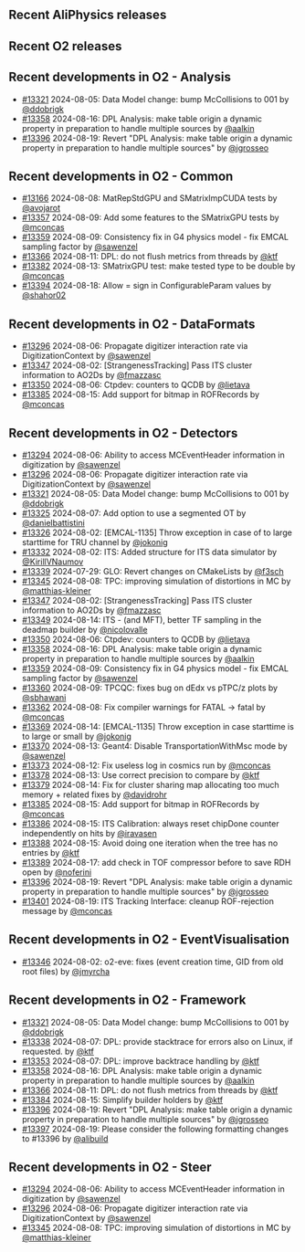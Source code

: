 ## Recent AliPhysics releases
## Recent O2 releases
## Recent developments in O2 - Analysis
- [\#13321](https://github.com/AliceO2Group/AliceO2/pull/13321) 2024-08-05: Data Model change: bump McCollisions to 001 by [@ddobrigk](https://github.com/ddobrigk)
- [\#13358](https://github.com/AliceO2Group/AliceO2/pull/13358) 2024-08-16: DPL Analysis: make table origin a dynamic property in preparation to handle multiple sources by [@aalkin](https://github.com/aalkin)
- [\#13396](https://github.com/AliceO2Group/AliceO2/pull/13396) 2024-08-19: Revert "DPL Analysis: make table origin a dynamic property in preparation to handle multiple sources" by [@jgrosseo](https://github.com/jgrosseo)
## Recent developments in O2 - Common
- [\#13166](https://github.com/AliceO2Group/AliceO2/pull/13166) 2024-08-08: MatRepStdGPU and SMatrixImpCUDA tests by [@avojarot](https://github.com/avojarot)
- [\#13357](https://github.com/AliceO2Group/AliceO2/pull/13357) 2024-08-09: Add some features to the SMatrixGPU tests by [@mconcas](https://github.com/mconcas)
- [\#13359](https://github.com/AliceO2Group/AliceO2/pull/13359) 2024-08-09: Consistency fix in G4 physics model - fix EMCAL sampling factor by [@sawenzel](https://github.com/sawenzel)
- [\#13366](https://github.com/AliceO2Group/AliceO2/pull/13366) 2024-08-11: DPL: do not flush metrics from threads by [@ktf](https://github.com/ktf)
- [\#13382](https://github.com/AliceO2Group/AliceO2/pull/13382) 2024-08-13: SMatrixGPU test: make tested type to be double by [@mconcas](https://github.com/mconcas)
- [\#13394](https://github.com/AliceO2Group/AliceO2/pull/13394) 2024-08-18: Allow = sign in ConfigurableParam values by [@shahor02](https://github.com/shahor02)
## Recent developments in O2 - DataFormats
- [\#13296](https://github.com/AliceO2Group/AliceO2/pull/13296) 2024-08-06: Propagate digitizer interaction rate via DigitizationContext by [@sawenzel](https://github.com/sawenzel)
- [\#13347](https://github.com/AliceO2Group/AliceO2/pull/13347) 2024-08-02: [StrangenessTracking] Pass ITS cluster information to AO2Ds by [@fmazzasc](https://github.com/fmazzasc)
- [\#13350](https://github.com/AliceO2Group/AliceO2/pull/13350) 2024-08-06: Ctpdev: counters to QCDB by [@lietava](https://github.com/lietava)
- [\#13385](https://github.com/AliceO2Group/AliceO2/pull/13385) 2024-08-15: Add support for bitmap in ROFRecords by [@mconcas](https://github.com/mconcas)
## Recent developments in O2 - Detectors
- [\#13294](https://github.com/AliceO2Group/AliceO2/pull/13294) 2024-08-06: Ability to access MCEventHeader information in digitization by [@sawenzel](https://github.com/sawenzel)
- [\#13296](https://github.com/AliceO2Group/AliceO2/pull/13296) 2024-08-06: Propagate digitizer interaction rate via DigitizationContext by [@sawenzel](https://github.com/sawenzel)
- [\#13321](https://github.com/AliceO2Group/AliceO2/pull/13321) 2024-08-05: Data Model change: bump McCollisions to 001 by [@ddobrigk](https://github.com/ddobrigk)
- [\#13325](https://github.com/AliceO2Group/AliceO2/pull/13325) 2024-08-07: Add option to use a segmented OT by [@danielbattistini](https://github.com/danielbattistini)
- [\#13326](https://github.com/AliceO2Group/AliceO2/pull/13326) 2024-08-02: [EMCAL-1135] Throw exception in case of to large starttime for TRU channel by [@jokonig](https://github.com/jokonig)
- [\#13332](https://github.com/AliceO2Group/AliceO2/pull/13332) 2024-08-02: ITS: Added structure for ITS data simulator by [@KirillVNaumov](https://github.com/KirillVNaumov)
- [\#13339](https://github.com/AliceO2Group/AliceO2/pull/13339) 2024-07-29: GLO: Revert changes on CMakeLists by [@f3sch](https://github.com/f3sch)
- [\#13345](https://github.com/AliceO2Group/AliceO2/pull/13345) 2024-08-08: TPC: improving simulation of distortions in MC by [@matthias-kleiner](https://github.com/matthias-kleiner)
- [\#13347](https://github.com/AliceO2Group/AliceO2/pull/13347) 2024-08-02: [StrangenessTracking] Pass ITS cluster information to AO2Ds by [@fmazzasc](https://github.com/fmazzasc)
- [\#13349](https://github.com/AliceO2Group/AliceO2/pull/13349) 2024-08-14: ITS - (and MFT), better TF sampling in the deadmap builder by [@nicolovalle](https://github.com/nicolovalle)
- [\#13350](https://github.com/AliceO2Group/AliceO2/pull/13350) 2024-08-06: Ctpdev: counters to QCDB by [@lietava](https://github.com/lietava)
- [\#13358](https://github.com/AliceO2Group/AliceO2/pull/13358) 2024-08-16: DPL Analysis: make table origin a dynamic property in preparation to handle multiple sources by [@aalkin](https://github.com/aalkin)
- [\#13359](https://github.com/AliceO2Group/AliceO2/pull/13359) 2024-08-09: Consistency fix in G4 physics model - fix EMCAL sampling factor by [@sawenzel](https://github.com/sawenzel)
- [\#13360](https://github.com/AliceO2Group/AliceO2/pull/13360) 2024-08-09: TPCQC: fixes bug on dEdx vs pTPC/z plots by [@sbhawani](https://github.com/sbhawani)
- [\#13362](https://github.com/AliceO2Group/AliceO2/pull/13362) 2024-08-08: Fix compiler warnings for FATAL -> fatal by [@mconcas](https://github.com/mconcas)
- [\#13369](https://github.com/AliceO2Group/AliceO2/pull/13369) 2024-08-14: [EMCAL-1135] Throw exception in case starttime is to large or small by [@jokonig](https://github.com/jokonig)
- [\#13370](https://github.com/AliceO2Group/AliceO2/pull/13370) 2024-08-13: Geant4: Disable TransportationWithMsc mode by [@sawenzel](https://github.com/sawenzel)
- [\#13373](https://github.com/AliceO2Group/AliceO2/pull/13373) 2024-08-12: Fix useless log in cosmics run by [@mconcas](https://github.com/mconcas)
- [\#13378](https://github.com/AliceO2Group/AliceO2/pull/13378) 2024-08-13: Use correct precision to compare by [@ktf](https://github.com/ktf)
- [\#13379](https://github.com/AliceO2Group/AliceO2/pull/13379) 2024-08-14: Fix for cluster sharing map allocating too much memory + related fixes by [@davidrohr](https://github.com/davidrohr)
- [\#13385](https://github.com/AliceO2Group/AliceO2/pull/13385) 2024-08-15: Add support for bitmap in ROFRecords by [@mconcas](https://github.com/mconcas)
- [\#13386](https://github.com/AliceO2Group/AliceO2/pull/13386) 2024-08-15: ITS Calibration: always reset chipDone counter independently on hits by [@iravasen](https://github.com/iravasen)
- [\#13388](https://github.com/AliceO2Group/AliceO2/pull/13388) 2024-08-15: Avoid doing one iteration when the tree has no entries by [@ktf](https://github.com/ktf)
- [\#13389](https://github.com/AliceO2Group/AliceO2/pull/13389) 2024-08-17: add check in TOF compressor before to save RDH open by [@noferini](https://github.com/noferini)
- [\#13396](https://github.com/AliceO2Group/AliceO2/pull/13396) 2024-08-19: Revert "DPL Analysis: make table origin a dynamic property in preparation to handle multiple sources" by [@jgrosseo](https://github.com/jgrosseo)
- [\#13401](https://github.com/AliceO2Group/AliceO2/pull/13401) 2024-08-19: ITS Tracking Interface: cleanup ROF-rejection message by [@mconcas](https://github.com/mconcas)
## Recent developments in O2 - EventVisualisation
- [\#13346](https://github.com/AliceO2Group/AliceO2/pull/13346) 2024-08-02: o2-eve: fixes (event creation time, GID from old root files) by [@jmyrcha](https://github.com/jmyrcha)
## Recent developments in O2 - Framework
- [\#13321](https://github.com/AliceO2Group/AliceO2/pull/13321) 2024-08-05: Data Model change: bump McCollisions to 001 by [@ddobrigk](https://github.com/ddobrigk)
- [\#13338](https://github.com/AliceO2Group/AliceO2/pull/13338) 2024-08-07: DPL: provide stacktrace for errors also on Linux, if requested. by [@ktf](https://github.com/ktf)
- [\#13353](https://github.com/AliceO2Group/AliceO2/pull/13353) 2024-08-07: DPL: improve backtrace handling by [@ktf](https://github.com/ktf)
- [\#13358](https://github.com/AliceO2Group/AliceO2/pull/13358) 2024-08-16: DPL Analysis: make table origin a dynamic property in preparation to handle multiple sources by [@aalkin](https://github.com/aalkin)
- [\#13366](https://github.com/AliceO2Group/AliceO2/pull/13366) 2024-08-11: DPL: do not flush metrics from threads by [@ktf](https://github.com/ktf)
- [\#13384](https://github.com/AliceO2Group/AliceO2/pull/13384) 2024-08-15: Simplify builder holders by [@ktf](https://github.com/ktf)
- [\#13396](https://github.com/AliceO2Group/AliceO2/pull/13396) 2024-08-19: Revert "DPL Analysis: make table origin a dynamic property in preparation to handle multiple sources" by [@jgrosseo](https://github.com/jgrosseo)
- [\#13397](https://github.com/AliceO2Group/AliceO2/pull/13397) 2024-08-19: Please consider the following formatting changes to #13396 by [@alibuild](https://github.com/alibuild)
## Recent developments in O2 - Steer
- [\#13294](https://github.com/AliceO2Group/AliceO2/pull/13294) 2024-08-06: Ability to access MCEventHeader information in digitization by [@sawenzel](https://github.com/sawenzel)
- [\#13296](https://github.com/AliceO2Group/AliceO2/pull/13296) 2024-08-06: Propagate digitizer interaction rate via DigitizationContext by [@sawenzel](https://github.com/sawenzel)
- [\#13345](https://github.com/AliceO2Group/AliceO2/pull/13345) 2024-08-08: TPC: improving simulation of distortions in MC by [@matthias-kleiner](https://github.com/matthias-kleiner)
